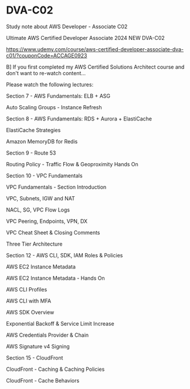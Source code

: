 # DVA-C02
Study note about AWS Developer - Associate C02


Ultimate AWS Certified Developer Associate 2024 NEW DVA-C02 

https://www.udemy.com/course/aws-certified-developer-associate-dva-c01/?couponCode=ACCAGE0923

B] If you first completed my AWS Certified Solutions Architect course and don't want to re-watch content...

Please watch the following lectures:

Section 7 - AWS Fundamentals: ELB + ASG

Auto Scaling Groups - Instance Refresh

Section 8 - AWS Fundamentals: RDS + Aurora + ElastiCache

ElastiCache Strategies

Amazon MemoryDB for Redis

Section 9 - Route 53

Routing Policy - Traffic Flow & Geoproximity Hands On

Section 10 - VPC Fundamentals

VPC Fundamentals - Section Introduction

VPC, Subnets, IGW and NAT

NACL, SG, VPC Flow Logs

VPC Peering, Endpoints, VPN, DX

VPC Cheat Sheet & Closing Comments

Three Tier Architecture

Section 12 - AWS CLI, SDK, IAM Roles & Policies

AWS EC2 Instance Metadata

AWS EC2 Instance Metadata - Hands On

AWS CLI Profiles

AWS CLI with MFA

AWS SDK Overview

Exponential Backoff & Service Limit Increase

AWS Credentials Provider & Chain

AWS Signature v4 Signing

Section 15 - CloudFront

CloudFront - Caching & Caching Policies

CloudFront - Cache Behaviors
